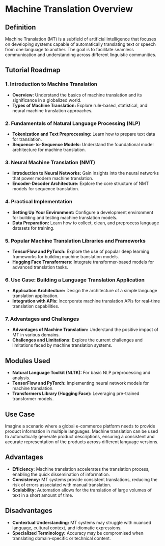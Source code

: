 # Machine Translation Overview

## Definition

Machine Translation (MT) is a subfield of artificial intelligence that focuses on developing systems capable of automatically translating text or speech from one language to another. The goal is to facilitate seamless communication and understanding across different linguistic communities.

## Tutorial Roadmap

### 1. Introduction to Machine Translation

- **Overview:** Understand the basics of machine translation and its significance in a globalized world.
- **Types of Machine Translation:** Explore rule-based, statistical, and neural machine translation approaches.

### 2. Fundamentals of Natural Language Processing (NLP)

- **Tokenization and Text Preprocessing:** Learn how to prepare text data for translation.
- **Sequence-to-Sequence Models:** Understand the foundational model architecture for machine translation.

### 3. Neural Machine Translation (NMT)

- **Introduction to Neural Networks:** Gain insights into the neural networks that power modern machine translation.
- **Encoder-Decoder Architecture:** Explore the core structure of NMT models for sequence translation.

### 4. Practical Implementation

- **Setting Up Your Environment:** Configure a development environment for building and testing machine translation models.
- **Data Preparation:** Learn how to collect, clean, and preprocess language datasets for training.

### 5. Popular Machine Translation Libraries and Frameworks

- **TensorFlow and PyTorch:** Explore the use of popular deep learning frameworks for building machine translation models.
- **Hugging Face Transformers:** Integrate transformer-based models for advanced translation tasks.

### 6. Use Case: Building a Language Translation Application

- **Application Architecture:** Design the architecture of a simple language translation application.
- **Integration with APIs:** Incorporate machine translation APIs for real-time translation capabilities.

### 7. Advantages and Challenges

- **Advantages of Machine Translation:** Understand the positive impact of MT in various domains.
- **Challenges and Limitations:** Explore the current challenges and limitations faced by machine translation systems.

## Modules Used

- **Natural Language Toolkit (NLTK):** For basic NLP preprocessing and analysis.
- **TensorFlow and PyTorch:** Implementing neural network models for machine translation.
- **Transformers Library (Hugging Face):** Leveraging pre-trained transformer models.

## Use Case

Imagine a scenario where a global e-commerce platform needs to provide product information in multiple languages. Machine translation can be used to automatically generate product descriptions, ensuring a consistent and accurate representation of the products across different language versions.

## Advantages

- **Efficiency:** Machine translation accelerates the translation process, enabling the quick dissemination of information.
- **Consistency:** MT systems provide consistent translations, reducing the risk of errors associated with manual translation.
- **Scalability:** Automation allows for the translation of large volumes of text in a short amount of time.

## Disadvantages

- **Contextual Understanding:** MT systems may struggle with nuanced language, cultural context, and idiomatic expressions.
- **Specialized Terminology:** Accuracy may be compromised when translating domain-specific or technical content.
